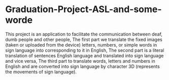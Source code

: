 # Graduation-Project-ASL-and-some-worde
This project is an application to facilitate the communication between deaf, dumb people and other people, The first part we translate the fixed images (taken or uploaded from the device) letters, numbers, or simple words in sign language into corresponding to it in English, The second part is a literal translation of sentences English language and translated into sign language and vice versa, The third part to translate words, letters and numbers in English and are converted into sign language by character 3D (represents the movements of sign language).
